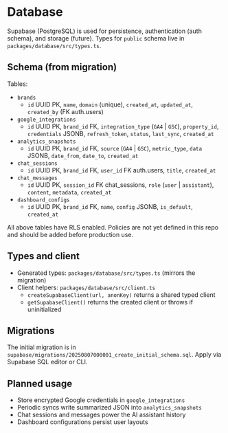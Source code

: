 # Database

Supabase (PostgreSQL) is used for persistence, authentication (auth schema), and storage (future). Types for `public` schema live in `packages/database/src/types.ts`.

## Schema (from migration)

Tables:
- `brands`
  - `id` UUID PK, `name`, `domain` (unique), `created_at`, `updated_at`, `created_by` (FK auth.users)
- `google_integrations`
  - `id` UUID PK, `brand_id` FK, `integration_type` (`GA4` | `GSC`), `property_id`, `credentials` JSONB, `refresh_token`, `status`, `last_sync`, `created_at`
- `analytics_snapshots`
  - `id` UUID PK, `brand_id` FK, `source` (`GA4` | `GSC`), `metric_type`, `data` JSONB, `date_from`, `date_to`, `created_at`
- `chat_sessions`
  - `id` UUID PK, `brand_id` FK, `user_id` FK auth.users, `title`, `created_at`
- `chat_messages`
  - `id` UUID PK, `session_id` FK chat_sessions, `role` (`user` | `assistant`), `content`, `metadata`, `created_at`
- `dashboard_configs`
  - `id` UUID PK, `brand_id` FK, `name`, `config` JSONB, `is_default`, `created_at`

All above tables have RLS enabled. Policies are not yet defined in this repo and should be added before production use.

## Types and client

- Generated types: `packages/database/src/types.ts` (mirrors the migration)
- Client helpers: `packages/database/src/client.ts`
  - `createSupabaseClient(url, anonKey)` returns a shared typed client
  - `getSupabaseClient()` returns the created client or throws if uninitialized

## Migrations

The initial migration is in `supabase/migrations/20250807000001_create_initial_schema.sql`.
Apply via Supabase SQL editor or CLI.

## Planned usage

- Store encrypted Google credentials in `google_integrations`
- Periodic syncs write summarized JSON into `analytics_snapshots`
- Chat sessions and messages power the AI assistant history
- Dashboard configurations persist user layouts